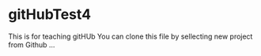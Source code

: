 # gitHubTest4
This is for teaching gitHUb
You can clone this file by sellecting new project from Github ...

